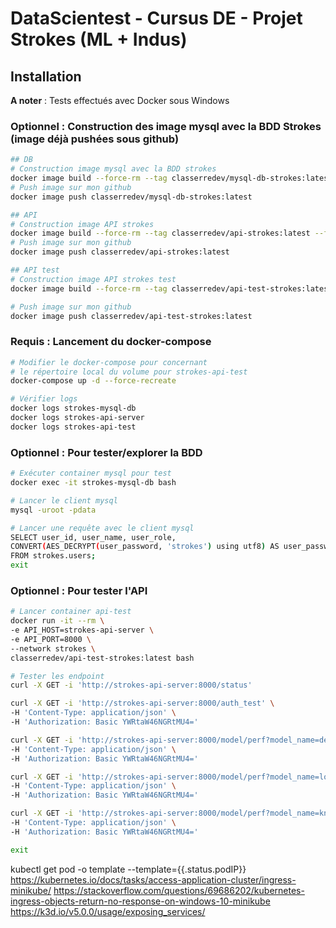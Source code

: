 # DataScientest - Cursus DE - Projet Strokes (ML + Indus)

## Installation

__A noter__ : Tests effectués avec Docker sous Windows

### Optionnel : Construction des image mysql avec la BDD Strokes (image déjà pushées sous github)
```sh
## DB
# Construction image mysql avec la BDD strokes
docker image build --force-rm --tag classerredev/mysql-db-strokes:latest --file dockerfile-db .
# Push image sur mon github
docker image push classerredev/mysql-db-strokes:latest

## API
# Construction image API strokes
docker image build --force-rm --tag classerredev/api-strokes:latest --file dockerfile-api .
# Push image sur mon github
docker image push classerredev/api-strokes:latest

## API test
# Construction image API strokes test
docker image build --force-rm --tag classerredev/api-test-strokes:latest --file dockerfile-api-test .

# Push image sur mon github
docker image push classerredev/api-test-strokes:latest
```


### Requis : Lancement du docker-compose
```sh
# Modifier le docker-compose pour concernant 
# le répertoire local du volume pour strokes-api-test
docker-compose up -d --force-recreate

# Vérifier logs
docker logs strokes-mysql-db
docker logs strokes-api-server
docker logs strokes-api-test
```


### Optionnel : Pour tester/explorer la BDD
```sh
# Exécuter container mysql pour test
docker exec -it strokes-mysql-db bash

# Lancer le client mysql
mysql -uroot -pdata

# Lancer une requête avec le client mysql
SELECT user_id, user_name, user_role, 
CONVERT(AES_DECRYPT(user_password, 'strokes') using utf8) AS user_password
FROM strokes.users;
exit
```


### Optionnel : Pour tester l'API
```sh
# Lancer container api-test
docker run -it --rm \
-e API_HOST=strokes-api-server \
-e API_PORT=8000 \
--network strokes \
classerredev/api-test-strokes:latest bash

# Tester les endpoint
curl -X GET -i 'http://strokes-api-server:8000/status'

curl -X GET -i 'http://strokes-api-server:8000/auth_test' \
-H 'Content-Type: application/json' \
-H 'Authorization: Basic YWRtaW46NGRtMU4='

curl -X GET -i 'http://strokes-api-server:8000/model/perf?model_name=decision_tree' \
-H 'Content-Type: application/json' \
-H 'Authorization: Basic YWRtaW46NGRtMU4='

curl -X GET -i 'http://strokes-api-server:8000/model/perf?model_name=logistic_regression' \
-H 'Content-Type: application/json' \
-H 'Authorization: Basic YWRtaW46NGRtMU4='

curl -X GET -i 'http://strokes-api-server:8000/model/perf?model_name=kneighbors' \
-H 'Content-Type: application/json' \
-H 'Authorization: Basic YWRtaW46NGRtMU4='

exit
```

kubectl get pod -o template --template={{.status.podIP}}
https://kubernetes.io/docs/tasks/access-application-cluster/ingress-minikube/
https://stackoverflow.com/questions/69686202/kubernetes-ingress-objects-return-no-response-on-windows-10-minikube
https://k3d.io/v5.0.0/usage/exposing_services/